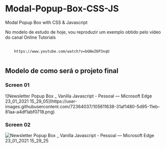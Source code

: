 # Modal-Popup-Box-CSS-JS
Modal Popup Box with CSS &amp; Javascript

No modelo de estudo de hoje, vou reproduzir um exemplo obtido pelo vídeo do canal Online Tutorials
<pre>
  <code>
    https://www.youtube.com/watch?v=bGNeZ6P3nqU
  </code>
</pre>

<h2>Modelo de como será o projeto final</h2>
<h3>Screen 01</h3>
![Newsletter Popup Box _ Vanilla Javascript - Pessoal — Microsoft​ Edge 23_01_2021 15_29_05](https://user-images.githubusercontent.com/72364037/105611638-31af1480-5d95-11eb-81aa-a4df1abf0718.png)

<h3>Screen 02</h3>

![Newsletter Popup Box _ Vanilla Javascript - Pessoal — Microsoft​ Edge 23_01_2021 15_29_25](https://user-images.githubusercontent.com/72364037/105611602-03c9d000-5d95-11eb-908b-0c0bd569c43d.png)
